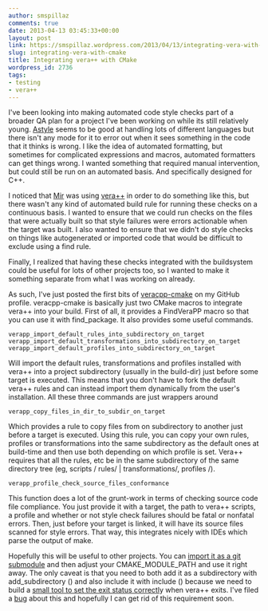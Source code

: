 ```yaml
---
author: smspillaz
comments: true
date: 2013-04-13 03:45:33+00:00
layout: post
link: https://smspillaz.wordpress.com/2013/04/13/integrating-vera-with-cmake/
slug: integrating-vera-with-cmake
title: Integrating vera++ with CMake
wordpress_id: 2736
tags:
- testing
- vera++
---
```


I've been looking into making automated code style checks part of a broader QA plan for a project I've been working on while its still relatively young. [Astyle](http://astyle.sourceforge.net/) seems to be good at handling lots of different languages but there isn't any mode for it to error out when it sees something in the code that it thinks is wrong. I like the idea of automated formatting, but sometimes for complicated expressions and macros, automated formatters can get things wrong. I wanted something that required manual intervention, but could still be run on an automated basis. And specifically designed for C++.

I noticed that [Mir](http://bazaar.launchpad.net/~mir-team/mir/trunk/files/head:/tools/vera%2B%2B/scripts/rules/) was using [vera++](https://bitbucket.org/ThArGos/vera/wiki/Home) in order to do something like this, but there wasn't any kind of automated build rule for running these checks on a continuous basis. I wanted to ensure that we could run checks on the files that were actually built so that style failures were errors actionable when the target was built. I also wanted to ensure that we didn't do style checks on things like autogenerated or imported code that would be difficult to exclude using a find rule.

Finally, I realized that having these checks integrated with the buildsystem could be useful for lots of other projects too, so I wanted to make it something separate from what I was working on already.

As such, I've just posted the first bits of [veracpp-cmake](https://github.com/smspillaz/veracpp-cmake) on my GitHub profile. veracpp-cmake is basically just two CMake macros to integrate vera++ into your build. First of all, it provides a FindVeraPP macro so that you can use it with find_package. It also provides some useful commands.

    
    verapp_import_default_rules_into_subdirectory_on_target
    verapp_import_default_transformations_into_subdirectory_on_target
    verapp_import_default_profiles_into_subdirectory_on_target


Will import the default rules, transformations and profiles installed with vera++ into a project subdirectory (usually in the build-dir) just before some target is executed. This means that you don't have to fork the default vera++ rules and can instead import them dynamically from the user's installation. All these three commands are just wrappers around

    
    verapp_copy_files_in_dir_to_subdir_on_target


Which provides a rule to copy files from on subdirectory to another just before a target is executed. Using this rule, you can copy your own rules, profiles or transformations into the same subdirectory as the default ones at build-time and then use both depending on which profile is set. Vera++ requires that all the rules, etc be in the same subdirectory of the same directory tree (eg, scripts / rules/ | transformations/, profiles /).

    
    verapp_profile_check_source_files_conformance


This function does a lot of the grunt-work in terms of checking source code file compliance. You just provide it with a target, the path to vera++ scripts, a profile and whether or not style check failures should be fatal or nonfatal errors. Then, just before your target is linked, it will have its source files scanned for style errors. That way, this integrates nicely with IDEs which parse the output of make.

Hopefully this will be useful to other projects. You can [import it as a git submodule](http://git-scm.com/book/en/Git-Tools-Submodules) and then adjust your CMAKE_MODULE_PATH and use it right away. The only caveat is that you need to both add it as a subdirectory with add_subdirectory () and also include it with include () because we need to build a [small tool to set the exit status correctl](https://github.com/smspillaz/veracpp-cmake/blob/master/src/exit_failure_on_stderr_wrapper.cpp)y when vera++ exits. I've filed a [bug](https://bitbucket.org/ThArGos/vera/issue/21/rfc-return-1-when-some-code-fails-a-rule) about this and hopefully I can get rid of this requirement soon.
